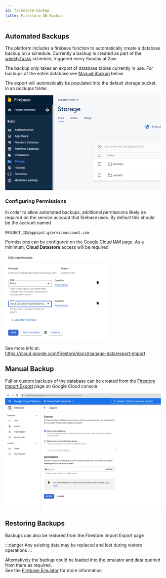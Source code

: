 ```yaml
---
id: firestore-backup
title: Firestore DB Backup
---
```


## Automated Backups

The platform includes a firebase function to automatically create a database backup on a schedule.
Currently a backup is created as part of the [weeklyTasks](https://github.com/ONEARMY/community-platform/blob/49fa7433cf4a9e348a4436d55fd3313daa70edda/functions/src/scheduled/tasks.ts) schedule, triggered every Sunday at 2am

The backup only takes an export of database tables currently in use. For backups of the entire database see [Manual Backup](#manual-backup) below

The export will automatically be populated into the default storage bucket, in an _backups_ folder

![](images/firestore-backup-folder.png)

### Configuring Permissions

In order to allow automated backups, additional permissions likely be required on the service account that firebase uses. By default this should be the account named

`PROJECT_ID@appspot.gserviceaccount.com`

Permissions can be configured on the [Google Cloud IAM](https://console.cloud.google.com/iam-admin/iam) page. As a minimum, **Cloud Datastore** access will be required

![](images/firestore-backup-permissions.png)

See more info at:  
https://cloud.google.com/firestore/docs/manage-data/export-import

## Manual Backup

Full or custom backups of the database can be created from the [Firestore Import Export](https://console.cloud.google.com/firestore/import-export) page on Google Cloud console

![](images/firestore-backup-console.png)

## Restoring Backups

Backups can also be restored from the Firestore Import Export page

:::danger
Any existing data may be replaced and lost during restore operations
:::

Alternatively the backup could be loaded into the emulator and data queried from there as required.  
See the [Firebase Emulator](./firebase-emulator.md) for more information
